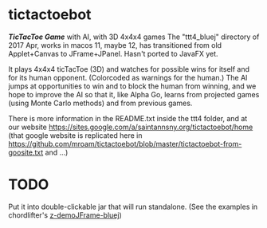 # tictactoebot
***TicTacToe Game*** with AI, with 3D 4x4x4 games
The "ttt4_bluej" directory of 2017 Apr, works in macos 11, maybe 12, has transitioned from old Applet+Canvas to JFrame+JPanel. 
Hasn't ported to JavaFX yet. 

It plays 4x4x4 ticTacToe (3D) and watches for possible wins for itself and for its human opponent. (Colorcoded as warnings for the human.)
The AI jumps at opportunities to win and to block the human from winning, and we hope to improve the AI so that it, like Alpha Go, learns from projected games (using Monte Carlo methods) and from previous games.

There is more information in the README.txt inside the ttt4 folder, and at our website https://sites.google.com/a/saintannsny.org/tictactoebot/home (that google website is replicated here in https://github.com/mroam/tictactoebot/blob/master/tictactoebot-from-goosite.txt and ...)

# TODO
Put it into double-clickable jar that will run standalone. (See the examples in chordlifter's [z-demoJFrame-bluej](https://github.com/mroam/chordlifter/tree/main/z-demoJFrame-bluej))

